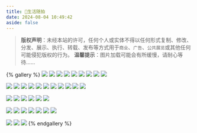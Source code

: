 ```yaml
---
title: 🌇生活随拍
date: 2024-08-04 10:49:42
aside: false
---
```


>**版权声明**：未经本站的许可，任何个人或实体不得以任何形式复制、修改、分发、展示、执行、转载、发布等方式用于`商业`、`广告`、`公共展览`或其他任何可能侵犯版权的行为。
>**温馨提示**：图片加载可能会有所缓慢，请耐心等待......

{% gallery %}
![](https://gcore.jsdelivr.net/gh/Almango/Blog_imgbed@main/photos/life_sky_2.png)
![](https://gcore.jsdelivr.net/gh/Almango/Blog_imgbed@main/photos/life_sky_3.png)
![](https://gcore.jsdelivr.net/gh/Almango/Blog_imgbed@main/photos/life_snow_1.png)
![](https://gcore.jsdelivr.net/gh/Almango/Blog_imgbed@main/photos/life_snow_2.png)
![](https://gcore.jsdelivr.net/gh/Almango/Blog_imgbed@main/photos/life_snow_3.png)
![](https://gcore.jsdelivr.net/gh/Almango/Blog_imgbed@main/photos/life_snow_4.png)
![](https://gcore.jsdelivr.net/gh/Almango/Blog_imgbed@main/photos/life_snowman_1.png)
![](https://gcore.jsdelivr.net/gh/Almango/Blog_imgbed@main/photos/life_snowman_2.png)
![](https://gcore.jsdelivr.net/gh/Almango/Blog_imgbed@main/photos/lie_run_1.png)

![](https://gcore.jsdelivr.net/gh/Almango/Blog_imgbed@main/photos/life_554_1.jpg)
![](https://gcore.jsdelivr.net/gh/Almango/Blog_imgbed@main/photos/life_554_2.jpg)
![](https://gcore.jsdelivr.net/gh/Almango/Blog_imgbed@main/photos/life_cloud_3.jpg)
![](https://gcore.jsdelivr.net/gh/Almango/Blog_imgbed@main/photos/life_cloud_1.jpg)
![](https://gcore.jsdelivr.net/gh/Almango/Blog_imgbed@main/photos/life_cloud_2.jpg)
![](https://gcore.jsdelivr.net/gh/Almango/Blog_imgbed@main/photos/life_cloud_4.jpg)
![](https://gcore.jsdelivr.net/gh/Almango/Blog_imgbed@main/photos/life_luori_1%20(1).jpg)
![](https://gcore.jsdelivr.net/gh/Almango/Blog_imgbed@main/photos/life_luori_1%20(2).jpg)
![](https://gcore.jsdelivr.net/gh/Almango/Blog_imgbed@main/photos/life_luori_3.jpg)
![](https://gcore.jsdelivr.net/gh/Almango/Blog_imgbed@main/photos/life_huanghun_1.jpg)
![](https://gcore.jsdelivr.net/gh/Almango/Blog_imgbed@main/photos/life_huanghun_2.jpg)


![](https://gcore.jsdelivr.net/gh/Almango/Blog_imgbed@main/photos/life_riluo_3.jpg)
![](https://gcore.jsdelivr.net/gh/Almango/Blog_imgbed@main/photos/life_yese.jpg)
![](https://gcore.jsdelivr.net/gh/Almango/Blog_imgbed@main/photos/life_hushui_1.jpg)
![](https://gcore.jsdelivr.net/gh/Almango/Blog_imgbed@main/photos/life_xiannvu_1.jpg)
![](https://gcore.jsdelivr.net/gh/Almango/Blog_imgbed@main/photos/life_xiannvu_2.jpg)
![](https://gcore.jsdelivr.net/gh/Almango/Blog_imgbed@main/photos/life_yejin_1.jpg)

![](https://gcore.jsdelivr.net/gh/Almango/Blog_imgbed@main/photos/life_ganxibowuguan_1.jpg)
![](https://gcore.jsdelivr.net/gh/Almango/Blog_imgbed@main/photos/life_ganxibowuguan_2.jpg)
![](https://gcore.jsdelivr.net/gh/Almango/Blog_imgbed@main/photos/life_ganxibowuguan_3.jpg)
![](https://gcore.jsdelivr.net/gh/Almango/Blog_imgbed@main/photos/life_ganxibowuguan_4.jpg)
![](https://gcore.jsdelivr.net/gh/Almango/Blog_imgbed@main/photos/life_pipahu_1.jpg)
![](https://gcore.jsdelivr.net/gh/Almango/Blog_imgbed@main/photos/life_pipahu_2.jpg)
![](https://gcore.jsdelivr.net/gh/Almango/Blog_imgbed@main/photos/life_pipahu_3.jpg)

![](https://gcore.jsdelivr.net/gh/Almango/Blog_imgbed@main/post/life_junxun_1.jpg)
![](https://gcore.jsdelivr.net/gh/Almango/Blog_imgbed@main/photos/life_junxun_2.jpg)
![](https://gcore.jsdelivr.net/gh/Almango/Blog_imgbed@main/photos/life_junxun_3.jpg)
{% endgallery %}


